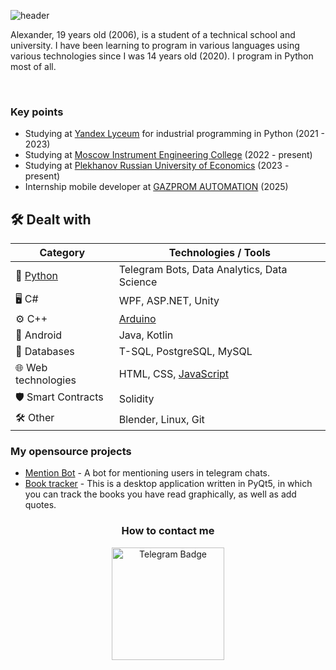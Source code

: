 ![header](https://capsule-render.vercel.app/api?type=waving&height=250&color=0:4b3aba,100:9090e8&text=Hello%20World&textBg=false&fontAlignY=40&reversal=false&section=header&desc=Welcome%20to%20my%20GitHub&fontColor=FFF&descAlignY=54&fontSize=70)

Alexander, 19 years old (2006), is a student of a technical school and university. I have been learning to program in various languages using various technologies since I was 14 years old (2020). I program in Python most of all.

<div id="stat" align="center">
    <img src="https://github-profile-summary-cards.vercel.app/api/cards/most-commit-language?username=Merrcurys&theme=github_dark" alt=""/>
    <img src="https://github-profile-summary-cards.vercel.app/api/cards/stats?username=Merrcurys&theme=github_dark" alt=""/>
</div>

### Key points
*   Studying at [Yandex Lyceum](https://lyceum.yandex.ru/python) for industrial programming in Python (2021 - 2023)
*   Studying at [Moscow Instrument Engineering College](https://mpt.ru) (2022 - present)
*   Studying at [Plekhanov Russian University of Economics](https://рэу.рф) (2023 - present)
*   Internship mobile developer at [GAZPROM AUTOMATION](https://gazprom-auto.ru) (2025)

## 🛠 Dealt with

| Category               | Technologies / Tools                                |
|------------------------|-----------------------------------------------------|
| 🐍 [Python](https://merrcurys.ru/img/python-certificat.jpg) | Telegram Bots, Data Analytics, Data Science |
| 🖥 C#                  | WPF, ASP.NET, Unity                                   |
| ⚙️ C++                 | [Arduino](https://wokwi.com/makers/merrcurys)        |
| 📱 Android             | Java, Kotlin                                         |
| 💾 Databases           | T-SQL, PostgreSQL, MySQL                             |
| 🌐 Web technologies    | HTML, CSS, [JavaScript](https://merrcurys.ru/img/js-certificate.png) |
| 🛡️ Smart Contracts     | Solidity                                             |
| 🛠 Other               | Blender, Linux, Git                                  |



### My opensource projects

*   [Mention Bot](https://github.com/Merrcurys/Mention-bot) - A bot for mentioning users in telegram chats.
*   [Book tracker](https://github.com/Merrcurys/Visual-list-of-books-app) - This is a desktop application written in PyQt5, in which you can track the books you have read graphically, as well as add quotes.

<h3 align="center">How to contact me</h3>
<div id="badges" align="center">
  <a href="https://t.me/merrcurys">
    <img src="https://img.shields.io/badge/Telegram-blue?logo=telegram&logoColor=white" width="180" alt="Telegram Badge"/>
  </a>
</div>

<div id="views" align="center">
    <img src="https://komarev.com/ghpvc/?username=Merrcurys&style=flat&color=blue" alt=""/>
</div>


